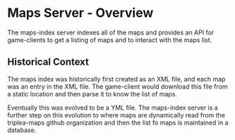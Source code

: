 # Maps Server - Overview

The maps-index server indexes all of the maps and provides an API
for game-clients to get a listing of maps and to interact with
the maps list.

## Historical Context

The maps index was historically first created as an XML file, and
each map was an entry in the XML file. The game-client would download
this file from a static location and then parse it to know the list
of maps.

Eventually this was evolved to be a YML file. The maps-index server
is a further step on this evolution to where maps are dynamically
read from the triplea-maps github organization and then the list
fo maps is maintained in a database.



